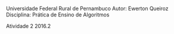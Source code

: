 Universidade Federal Rural de Pernambuco
Autor: Ewerton Queiroz
Disciplina: Prática de Ensino de Algoritmos


Atividade 2			2016.2
